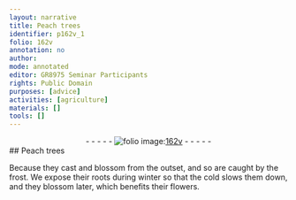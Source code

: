 ```yaml
---
layout: narrative
title: Peach trees
identifier: p162v_1
folio: 162v
annotation: no
author:
mode: annotated
editor: GR8975 Seminar Participants
rights: Public Domain
purposes: [advice]
activities: [agriculture]
materials: []
tools: []
---
```


 <div class="folio" align="center">- - - - - <a href="http://gallica.bnf.fr/ark:/12148/btv1b10500001g/f330.item" target="_blank"><img src="https://cu-mkp.github.io/GR8975-edition/assets/photo-icon.png" alt="folio image: " style="display:inline-block; margin-bottom:-3px;"/>162v</a> - - - - - </div> 
## Peach trees

 
<span class="activity">Because they cast and blossom from the outset, and so are caught by the frost. We expose their roots during winter so that the cold slows them down, and they blossom later, which benefits their flowers.</span>
 